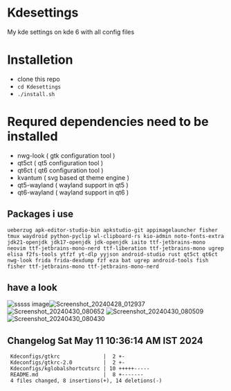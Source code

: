 # Kdesettings
  My kde settings on kde 6 with all config files
 
# Installetion
- clone this repo
- `cd Kdesettings`
- `./install.sh`

# Requred dependencies need to be installed
- nwg-look                                                ( gtk configuration tool )
- qt5ct                                                  ( qt5 configuration tool )
- qt6ct                                                  ( qt6 configuration tool )
- kvantum                                                ( svg based qt theme engine )
- qt5-wayland                                            ( wayland support in qt5 )
- qt6-wayland                                            ( wayland support in qt6 )

## Packages i use 
``` 
ueberzug apk-editor-studio-bin apkstudio-git appimagelauncher fisher tmux waydroid python-pyclip wl-clipboard-rs kio-admin noto-fonts-extra jdk21-openjdk jdk17-openjdk jdk-openjdk iaito ttf-jetbrains-mono neovim ttf-jetbrains-mono-nerd ttf-liberation ttf-jetbrains-mono ugrep elisa f2fs-tools ytfzf yt-dlp yyjson android-studio rust qt5ct qt6ct nwg-look frida frida-dexdump fzf eza bat ugrep android-tools fish fisher ttf-jetbrains-mono ttf-jetbrains-mono-nerd 

```
## have a look
![sssss](https://github.com/ALEX5402/Kdesettings/assets/76860596/b80d5c47-3875-4c11-a451-b70e212b507a)
image![Screenshot_20240428_012937](https://github.com/ALEX5402/Kdesettings/assets/76860596/dc3b01ac-b289-4165-a134-acf529370561)
![Screenshot_20240430_080652](https://github.com/ALEX5402/Kdesettings/assets/76860596/7f518edf-ff0b-41fd-853c-b78ea457078f)
![Screenshot_20240430_080509](https://github.com/ALEX5402/Kdesettings/assets/76860596/e7017410-fc18-4a68-b25f-7132873ecb0b)
![Screenshot_20240430_080430](https://github.com/ALEX5402/Kdesettings/assets/76860596/3f8e5ecb-7374-4b09-82d1-942c918de48f)

 
## Changelog Sat May 11 10:36:14 AM IST 2024
```
 Kdeconfigs/gtkrc              |  2 +-
 Kdeconfigs/gtkrc-2.0          |  2 +-
 Kdeconfigs/kglobalshortcutsrc | 10 +++++-----
 README.md                     |  8 +-------
 4 files changed, 8 insertions(+), 14 deletions(-)
```
 
